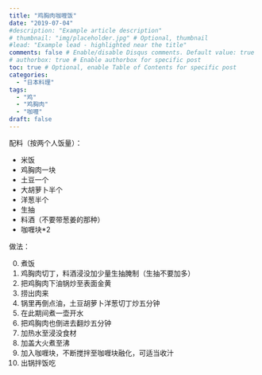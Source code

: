 ```yaml
---
title: "鸡胸肉咖喱饭"
date: "2019-07-04"
#description: "Example article description"
# thumbnail: "img/placeholder.jpg" # Optional, thumbnail
#lead: "Example lead - highlighted near the title"
comments: false # Enable/disable Disqus comments. Default value: true
# authorbox: true # Enable authorbox for specific post
toc: true # Optional, enable Table of Contents for specific post
categories:
  - "日本料理"
tags:
  - "鸡"
  - "鸡胸肉"
  - "咖喱"
draft: false
---
```


配料（按两个人饭量）：

* 米饭
* 鸡胸肉一块
* 土豆一个
* 大胡萝卜半个
* 洋葱半个
* 生抽
* 料酒（不要带葱姜的那种）
* 咖喱块*2

做法：

0. 煮饭
1. 鸡胸肉切丁，料酒浸没加少量生抽腌制（生抽不要加多）
2. 把鸡胸肉下油锅炒至表面金黄
3. 捞出肉来
4. 锅里再倒点油，土豆胡萝卜洋葱切丁炒五分钟
5. 在此期间煮一壶开水
6. 把鸡胸肉也倒进去翻炒五分钟
7. 加热水至浸没食材
8. 加盖大火煮至沸
9. 加入咖喱块，不断搅拌至咖喱块融化，可适当收汁
10. 出锅拌饭吃
